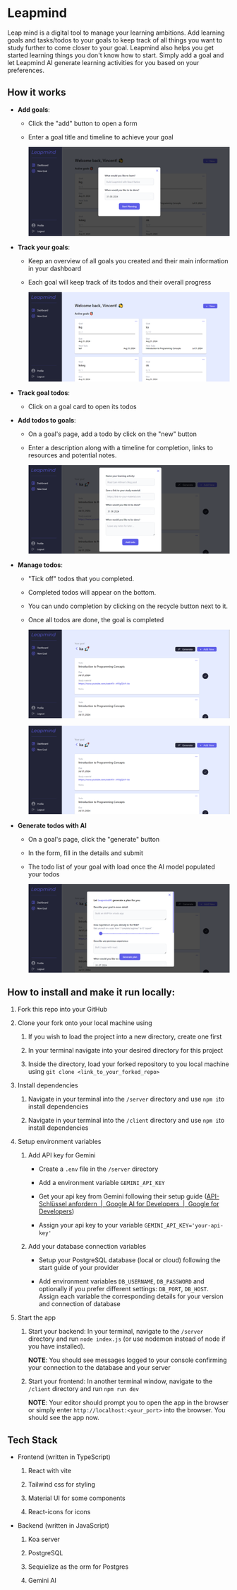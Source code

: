 # Leapmind

Leap mind is a digital tool to manage your learning ambitions. Add learning goals and tasks/todos to your goals to keep track of all things you want to study further to come closer to your goal. Leapmind also helps you get started learning things you don't know how to start. Simply add a goal and let Leapmind AI generate learning activities for you based on your preferences.



## How it works

- **Add goals**: 
  
  - Click the "add" button to open a form
  
  - Enter a goal title and timeline to achieve your goal
    
    ![ImageText](./assets/Add-goal.png)

- **Track your goals**: 
  
  - Keep an overview of all goals you created and their main information in your dashboard
  
  - Each goal will keep track of its todos and their overall progress
    
    ![ImageText](./assets/Manage-goals.png)

- **Track goal todos**: 
  
  - Click on a goal card to open its todos

- **Add todos to goals**: 
  
  - On a goal's page, add a todo by click on the "new" button
  
  - Enter a description along with a timeline for completion, links to resources and potential notes.
    
    ![ImageText](./assets/Add-todo.png)

- **Manage todos**: 
  
  - "Tick off" todos that you completed. 
  
  - Completed todos will appear on the bottom.
  
  - You can undo completion by clicking on the recycle button next to it. 
  
  - Once all todos are done, the goal is completed
    
    ![ImageText](./assets/Manage-todos.png)
    
    ![ImageText](./assets/Manage-todos.png)

- **Generate todos with AI**
  
  - On a goal's page, click the "generate" button
  
  - In the form, fill in the details and submit
  
  - The todo list of your goal with load once the AI model populated your todos
    
    ![ImageText](./assets/AI-generate-todos.png)



## How to install and make it run locally:

1. Fork this repo into your GitHub

2. Clone your fork onto your local machine using
   
   1. If you wish to load the project into a new directory, create one first
   
   2. In your terminal navigate into your desired directory for this project
   
   3. Inside the directory, load your forked repository to you local machine using `git clone <link_to_your_forked_repo>`

3. Install dependencies
   
   1. Navigate in your terminal into the `/server` directory and use `npm i`to install dependencies
   
   2. Navigate in your terminal into the `/client` directory and use `npm i`to install dependencies

4. Setup environment variables
   
   1. Add API key for Gemini
      
      - Create a `.env` file in the `/server` directory
      
      - Add a environment variable `GEMINI_API_KEY`
      
      - Get your api key from Gemini following their setup guide ([API-Schlüssel anfordern &nbsp;|&nbsp; Google AI for Developers &nbsp;|&nbsp; Google for Developers](https://ai.google.dev/gemini-api/docs/api-key))
      
      - Assign your api key to your variable `GEMINI_API_KEY='your-api-key'`
   
   2. Add your database connection variables
      
      - Setup your PostgreSQL database (local or cloud) following the start guide of your provider
      
      - Add environment variables `DB_USERNAME`, `DB_PASSWORD` and optionally if you prefer different settings: `DB_PORT`, `DB_HOST`. Assign each variable the corresponding details for your version and connection of database

5. Start the app
   
   1. Start your backend: In your terminal, navigate to the `/server` directory and run `node index.js` (or use nodemon instead of node if you have installed).
      
      **NOTE**: You should see messages logged to your console confirming your connection to the database and your server
   
   2. Start your frontend: In another terminal window, navigate to the `/client` directory and run `npm run dev`
      
      **NOTE**: Your editor should prompt you to open the app in the browser or simply enter `http://localhost:<your_port>` into the browser. You should see the app now.

## Tech Stack

- Frontend (written in TypeScript)
  
  1. React with vite
  
  2. Tailwind css for styling
  
  3. Material UI for some components
  
  4. React-icons for icons

- Backend (written in JavaScript)
  
  1. Koa server
  
  2. PostgreSQL
  
  3. Sequielize as the orm for Postgres
  
  4. Gemini AI